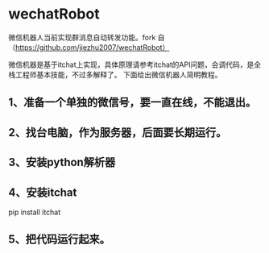 # wechatRobot
微信机器人当前实现群消息自动转发功能。fork 自（https://github.com/jiezhu2007/wechatRobot）

微信机器是基于itchat上实现，具体原理请参考itchat的API问题，会调代码，是全栈工程师基本技能，不过多解释了。
下面给出微信机器人简明教程。
## 1、准备一个单独的微信号，要一直在线，不能退出。
## 2、找台电脑，作为服务器，后面要长期运行。
## 3、安装python解析器
## 4、安装itchat
pip install itchat
## 5、把代码运行起来。
